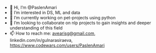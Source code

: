 - 👋 Hi, I’m @PaslenAmari
- 👀 I’m interested in DS, ML and data
- 🌱 I’m currently working on pet-projects using python
- 💞️ I’m looking to collaborate on nlp projects to gain insights and deeper understanding of this field
- 📫 How to reach me: avearisg@gmail.com, linkedin.com/in/gulnarasiraeva, https://www.codewars.com/users/PaslenAmari
